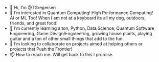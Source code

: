 - 👋 Hi, I’m @TGregersen
- 👀 I’m interested in Quantum Computing! High Performance Computing! AI or ML Too! When I am not at a keyboard its all my dog, outdoors, friends, and great food!
- 🌱 I’m currently learning a ton, Python, Data Science, Quantum Software Engineering, Game Design/Engineering, growing house plants, playing guitar and a ton of other small things that add to the fun.
- 💞️ I’m looking to collaborate on projects aimed at helping others or projects that Push the Frontier! 
- 📫 How to reach me. Will get back to this I promise. 

<!---
TGregersen/TGregersen is a ✨ special ✨ repository because its `README.md` (this file) appears on your GitHub profile.
You can click the Preview link to take a look at your changes.
--->
